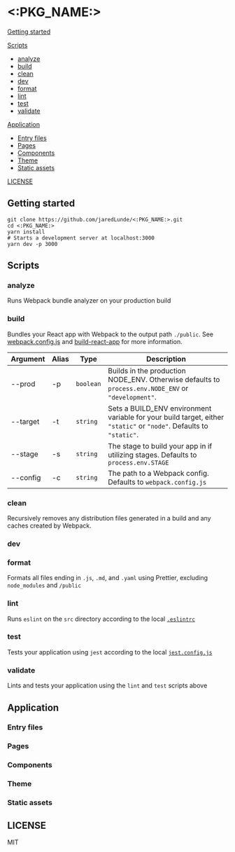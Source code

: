 # <:PKG_NAME:>

[Getting started](#getting-started)

[Scripts](#scripts)
  + [analyze](#analyze)
  + [build](#build)
  + [clean](#clean)
  + [dev](#dev)
  + [format](#format)
  + [lint](#lint)
  + [test](#test)
  + [validate](#validate)

[Application](#application)
  + [Entry files](#entry-files)
  + [Pages](#pages)
  + [Components](#components)
  + [Theme](#theme)
  + [Static assets](#static-assets)

[LICENSE](#license)
  
## Getting started
```shell script
git clone https://github.com/jaredLunde/<:PKG_NAME:>.git
cd <:PKG_NAME:>
yarn install
# Starts a development server at localhost:3000
yarn dev -p 3000
```

## Scripts
### analyze
Runs Webpack bundle analyzer on your production build

### build
Bundles your React app with Webpack to the output path `./public`. 
See [webpack.config.js](tree/master/webpack.config.js) and [build-react-app](https://github.com/jaredLunde/lunde/tree/master/packages/build-react-app)
for more information.

| Argument | Alias | Type |  Description |
| --- | --- | --- | --- |
| --prod | -p | `boolean` | Builds in the production NODE_ENV. Otherwise defaults to `process.env.NODE_ENV` or `"development"`. |  
| --target <target> | -t | `string` | Sets a BUILD_ENV environment variable for your build target, either `"static"` or `"node"`. Defaults to `"static"`. |
| --stage | -s  | `string` | The stage to build your app in if utilizing stages. Defaults to `process.env.STAGE` |
| --config | -c  | `string` | The path to a Webpack config. Defaults to `webpack.config.js` |

### clean
Recursively removes any distribution files generated in a build and any caches
created by Webpack. 

### dev

### format
Formats all files ending in `.js`, `.md`, and `.yaml` using Prettier, excluding
`node_modules` and `/public`

### lint
Runs `eslint` on the `src` directory according to the local [`.eslintrc`](tree/master/.eslintrc)

### test
Tests your application using `jest` according to the local [`jest.config.js`](tree/master/jest.config.js)

### validate
Lints and tests your application using the `lint` and `test` scripts above

## Application
### Entry files
### Pages
### Components
### Theme
### Static assets

## LICENSE
MIT
